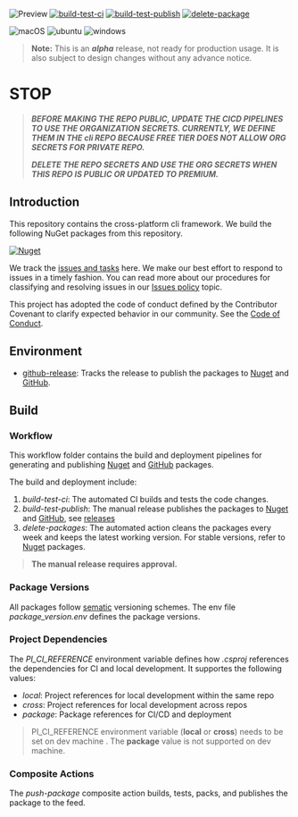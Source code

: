 ![Preview](https://img.shields.io/badge/release-preview-orange) 
[![build-test-ci](https://github.com/perpetualintelligence/cli/actions/workflows/build-test-ci.yml/badge.svg)](https://github.com/perpetualintelligence/cli/actions/workflows/build-test-ci.yml)
[![build-test-publish](https://github.com/perpetualintelligence/cli/actions/workflows/build-test-publish.yml/badge.svg)](https://github.com/perpetualintelligence/cli/actions/workflows/build-test-publish.yml)
[![delete-package](https://github.com/perpetualintelligence/cli/actions/workflows/delete-packages.yml/badge.svg)](https://github.com/perpetualintelligence/cli/actions/workflows/delete-packages.yml)

![macOS](https://img.shields.io/badge/macOS-Catalina%2010.15-blue?style=flat-square&logo=macos)
![ubuntu](https://img.shields.io/badge/linux-ubuntu--20.04-blue?style=flat-square&logo=ubuntu)
![windows](https://img.shields.io/badge/windows-2019-blue?style=flat-square&logo=windows)

> **Note:** This is an ***alpha*** release, not ready for production usage. It is also subject to design changes without any advance notice.

# STOP

> ***BEFORE MAKING THE REPO PUBLIC, UPDATE THE CICD PIPELINES TO USE THE ORGANIZATION SECRETS. CURRENTLY, WE DEFINE THEM IN THE cli REPO BECAUSE FREE TIER DOES NOT ALLOW ORG SECRETS FOR PRIVATE REPO.***
> 
> ***DELETE THE REPO SECRETS AND USE THE ORG SECRETS WHEN THIS REPO IS PUBLIC OR UPDATED TO PREMIUM.***

## Introduction

This repository contains the cross-platform cli framework. We build the following NuGet packages from this repository.

[![Nuget](https://img.shields.io/nuget/vpre/PerpetualIntelligence.Cli?label=PerpetualIntelligence.Cli)](https://www.nuget.org/packages/PerpetualIntelligence.Cli)

We track the [issues and tasks](https://github.com/perpetualintelligence/cli/issues) here. We make our best effort to respond to issues in a timely fashion. You can read more about our procedures for classifying and resolving issues in our [Issues policy](https://terms.perpetualintelligence.com/articles/issues-policy.html) topic.

This project has adopted the code of conduct defined by the Contributor Covenant to clarify expected behavior in our community.
See the [Code of Conduct](https://terms.perpetualintelligence.com/articles/CODE_OF_CONDUCT.html).

## Environment
- [github-release](https://github.com/perpetualintelligence/cli/deployments/activity_log?environment=github-release): Tracks the release to publish the packages to [Nuget](https://www.nuget.org/profiles/perpetualintelligencellc) and [GitHub](https://github.com/orgs/perpetualintelligence/packages?repo_name=cli).

## Build

### Workflow
This workflow folder contains the build and deployment pipelines for generating and publishing [Nuget](https://www.nuget.org/profiles/perpetualintelligencellc) and [GitHub](https://github.com/orgs/perpetualintelligence/packages?repo_name=data) packages. 

The build and deployment include:
1. *build-test-ci*: The automated CI builds and tests the code changes.
2. *build-test-publish*: The manual release publishes the packages to [Nuget](https://www.nuget.org/profiles/perpetualintelligencellc) and [GitHub](https://github.com/orgs/perpetualintelligence/packages?repo_name=data), see [releases](https://github.com/perpetualintelligence/cli/releases)
3. *delete-packages*:  The automated action cleans the packages every week and keeps the latest working version. For stable versions, refer to [Nuget](https://www.nuget.org/profiles/perpetualintelligencellc) packages.

> **The manual release requires approval.**

### Package Versions
All packages follow [sematic](https://semver.org/) versioning schemes. The env file *package_version.env* defines the package versions.

### Project Dependencies
The *PI_CI_REFERENCE* environment variable defines how *.csproj* references the dependencies for CI and local development. It supportes the following values:
- *local*: Project references for local development within the same repo
- *cross*: Project references for local development across repos
- *package*: Package references for CI/CD and deployment

> PI_CI_REFERENCE environment variable (**local** or **cross**) needs to be set on dev machine . The **package** value is not supported on dev machine. 

### Composite Actions
The *push-package* composite action builds, tests, packs, and publishes the package to the feed.
